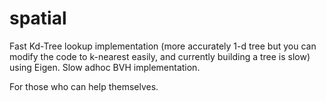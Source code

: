 # spatial
Fast Kd-Tree lookup implementation (more accurately 1-d tree but you can modify the code to k-nearest easily, and currently building a tree is slow) using Eigen.
Slow adhoc BVH implementation.

For those who can help themselves.
